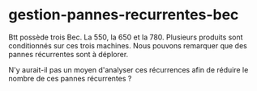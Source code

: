 # gestion-pannes-recurrentes-bec

Btt possède trois Bec. La 550, la 650 et la 780.
Plusieurs produits sont conditionnés sur ces trois machines. Nous pouvons remarquer que des pannes récurrentes sont à déplorer. 

N'y aurait-il pas un moyen d'analyser ces récurrences afin de réduire le nombre de ces pannes récurrentes ?
